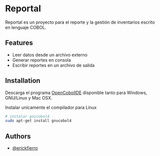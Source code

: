# Reportal

Reportal es un proyecto para el reporte y la gestión de inventarios escrito en lenguaje COBOL.

## Features

- Leer datos desde un archivo externo
- Generar reportes en consola
- Escribir reportes en un archivo de salida

## Installation

Descarga el programa [OpenCobolIDE](https://launchpad.net/cobcide/+download) disponible tanto para Windows, GNU/Linux y Mac OSX.

Instalar unicamente el compilador para Linux

```bash
# instalar gnucobol4
sudo apt-get install gnucobol4
```

## Authors

- [@erickfierro](https://github.com/erickfierro)
